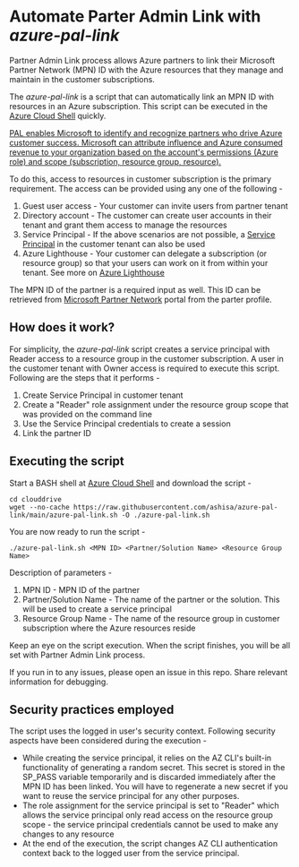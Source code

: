 # Automate Parter Admin Link with *azure-pal-link*

Partner Admin Link process allows Azure partners to link their Microsoft Partner Network (MPN) ID with the Azure resources that they manage and maintain in the customer subscriptions.

The *azure-pal-link* is a script that can automatically link an MPN ID with resources in an Azure subscription. This script can be executed in the [Azure Cloud Shell](https://azure.microsoft.com/en-in/features/cloud-shell/#overview) quickly.

[PAL enables Microsoft to identify and recognize partners who drive Azure customer success. Microsoft can attribute influence and Azure consumed revenue to your organization based on the account's permissions (Azure role) and scope (subscription, resource group, resource).](https://docs.microsoft.com/en-us/azure/cost-management-billing/manage/link-partner-id)

To do this, access to resources in customer subscription is the primary requirement. The access can be provided using any one of the following -
1. Guest user access - Your customer can invite users from partner tenant
2. Directory account - The customer can create user accounts in their tenant and grant them access to manage the resources
3. Service Principal - If the above scenarios are not possible, a [Service Principal](https://docs.microsoft.com/en-us/azure/active-directory/develop/app-objects-and-service-principals?WT.mc_id=devops-10986-petender#service-principal-object) in the customer tenant can also be used
4. Azure Lighthouse - Your customer can delegate a subscription (or resource group) so that your users can work on it from within your tenant. See more on [Azure Lighthouse](https://docs.microsoft.com/en-us/azure/lighthouse/overview)

The MPN ID of the partner is a required input as well. This ID can be retrieved from [Microsoft Partner Network](https://docs.microsoft.com/en-us/azure/lighthouse/overview) portal from the parter profile.

## How does it work?

For simplicity, the *azure-pal-link* script creates a service principal with Reader access to a resource group in the customer subscription. A user in the customer tenant with Owner access is required to execute this script. Following are the steps that it performs -
1. Create Service Principal in customer tenant
2. Create a "Reader" role assignment under the resource group scope that was provided on the command line
3. Use the Service Principal credentials to create a session
4. Link the partner ID

## Executing the script

Start a BASH shell at [Azure Cloud Shell](https://shell.azure.com) and download the script -
```
cd clouddrive
wget --no-cache https://raw.githubusercontent.com/ashisa/azure-pal-link/main/azure-pal-link.sh -O ./azure-pal-link.sh
```

You are now ready to run the script -
```
./azure-pal-link.sh <MPN ID> <Partner/Solution Name> <Resource Group Name>
```

Description of parameters -
1. MPN ID - MPN ID of the partner
2. Partner/Solution Name - The name of the partner or the solution. This will be used to create a service principal
3. Resource Group Name - The name of the resource group in customer subscription where the Azure resources reside

Keep an eye on the script execution. When the script finishes, you will be all set with Partner Admin Link process.

If you run in to any issues, please open an issue in this repo. Share relevant information for debugging.

## Security practices employed

The script uses the logged in user's security context. Following security aspects have been considered during the execution -
- While creating the service principal, it relies on the AZ CLI's built-in functionality of generating a random secret. This secret is stored in the SP_PASS variable temporarily and is discarded immediately after the MPN ID has been linked. You will have to regenerate a new secret if you want to reuse the service principal for any other purposes.
- The role assignment for the service principal is set to "Reader" which allows the service principal only read access on the resource group scope - the service principal credentials cannot be used to make any changes to any resource
- At the end of the execution, the script changes AZ CLI authentication context back to the logged user from the service principal.
  